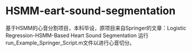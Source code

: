 # HSMM-eart-sound-segmentation
基于HSMM的心音分割项目，本科毕设，原项目来自Springer的文章：Logistic Regression-HSMM-Based Heart Sound Segmentation
运行run_Example_Springer_Script.m文件以进行心音切分。
